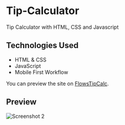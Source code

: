 # Tip-Calculator
Tip Calculator with HTML, CSS and Javascript

## Technologies Used
- HTML & CSS
- JavaScript
- Mobile First Workflow


You can preview the site on [FlowsTipCalc](flowstipcalc.netlify.app).

## Preview
![Screenshot 2](https://github.com/Madflows/Tip-Calculator/blob/main/Tip%20Calculator%20Demo.gif)
